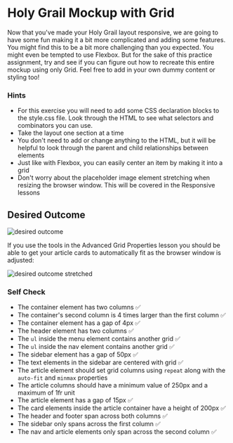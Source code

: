 # Holy Grail Mockup with Grid

Now that you've made your Holy Grail layout responsive, we are going to have some fun making it a bit more complicated and adding some features. You might find this to be a bit more challenging than you expected. You might even be tempted to use Flexbox. But for the sake of this practice assignment, try and see if you can figure out how to recreate this entire mockup using only Grid. Feel free to add in your own dummy content or styling too!

### Hints

- For this exercise you will need to add some CSS declaration blocks to the style.css file. Look through the HTML to see what selectors and combinators you can use.
- Take the layout one section at a time
- You don't need to add or change anything to the HTML, but it will be helpful to look through the parent and child relationships between elements
- Just like with Flexbox, you can easily center an item by making it into a grid
- Don't worry about the placeholder image element stretching when resizing the browser window. This will be covered in the Responsive lessons

## Desired Outcome

![desired outcome](./desired-outcome.png)

If you use the tools in the Advanced Grid Properties lesson you should be able to get your article cards to automatically fit as the browser window is adjusted:

![desired outcome stretched](./desired-outcome-stretched.png)

### Self Check

- The container element has two columns ✅
- The container's second column is 4 times larger than the first column ✅
- The container element has a gap of 4px ✅
- The header element has two columns ✅
- The `ul` inside the menu element contains another grid ✅
- The `ul` inside the nav element contains another grid ✅
- The sidebar element has a gap of 50px ✅
- The text elements in the sidebar are centered with grid ✅
- The article element should set grid columns using `repeat` along with the `auto-fit` and `minmax` properties
- The article columns should have a minimum value of 250px and a maximum of 1fr unit
- The article element has a gap of 15px ✅
- The card elements inside the article container have a height of 200px ✅
- The header and footer span across both columns ✅
- The sidebar only spans across the first column ✅
- The nav and article elements only span across the second column ✅
